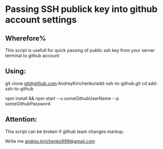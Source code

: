 # Passing SSH publick key into github account settings
## Wherefore%
This script is usefull for quick passing of public ssh key from your server terminal to github account
## Using:
git clone git@github.com:AndreyKirichenko/add-ssh-to-github.git
cd add-ssh-to-github

npm install && npm start --u someGithubUserName --p someGithubPassword
## Attention:
This script can be broken if github team changes markup. 

Write me andrey.kirichenko999@gmail.com
